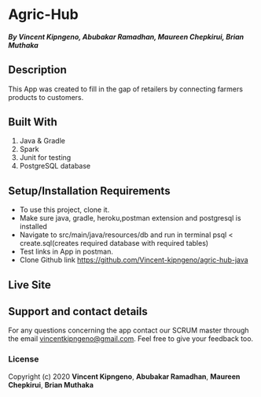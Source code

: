 # Agric-Hub
##### By Vincent Kipngeno, Abubakar Ramadhan, Maureen Chepkirui, Brian Muthaka

## Description
This App was created to fill in the gap of retailers by connecting farmers products to customers.

## Built With
1. Java & Gradle
2. Spark
3. Junit for testing
4. PostgreSQL database

## Setup/Installation Requirements
* To use this project, clone it.
* Make sure java, gradle, heroku,postman extension and postgresql is installed
* Navigate to src/main/java/resources/db and run in terminal psql < create.sql(creates required database with required tables)
* Test links in App in postman.
* Clone Github link https://github.com/Vincent-kipngeno/agric-hub-java

## Live Site

## Support and contact details
For any questions concerning the app contact our SCRUM master through the email vincentkipngeno@gmail.com. 
Feel free to give your feedback too.

### License


Copyright (c) 2020 **Vincent Kipngeno**,
**Abubakar Ramadhan**, **Maureen Chepkirui**, **Brian Muthaka**